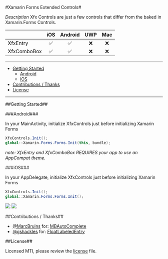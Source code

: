 #Xamarin Forms Extended Controls#

*Description*
Xfx Controls are just a few controls that differ from the baked in Xamarin.Forms Controls.

|               | iOS                | Android            | UWP | Mac |
| ------------- |:------------------:|:------------------:|:---:|:---:|
| XfxEntry      | :white_check_mark: | :white_check_mark: | :x: | :x: |
| XfxComboBox   | :white_check_mark: | :white_check_mark: | :x: | :x: |

-----

 - [Getting Started](#gettingstarted)
     - [Android](#android)
	 - [iOS](#ios)
 - [Contributions / Thanks](#contributions--thanks)
 - [License](#license)

-----

##Getting Started##

###Android###

In your MainActivity, initialize XfxControls just before initializing Xamarin Forms

```csharp
XfxControls.Init();
global::Xamarin.Forms.Forms.Init(this, bundle);
```

*note: XfxEntry and XfxComboBox REQUIRES your app to use an AppCompat theme.*

###iOS###

In your AppDelegate, initialize XfxControls just before initializing Xamarin Forms

```csharp
XfxControls.Init();
global::Xamarin.Forms.Forms.Init();
```

![](https://github.com/XamFormsExtended/Xfx.Controls/raw/master/resources/xfx.controls.ios.gif)
![](https://github.com/XamFormsExtended/Xfx.Controls/raw/master/resources/xfx.controls.droid.gif)

##Contributions / Thanks##

 - [@MarcBruins](https://github.com/MarcBruins)  for: [MBAutoComplete](https://github.com/MarcBruins/MBAutoComplete)
 - [@gshackles](https://github.com/gshackles) for: [FloatLabeledEntry](https://github.com/gshackles/FloatLabeledEntry)

##License##

Licensed MTI, please review the [license](https://github.com/XamFormsExtended/Xfx.Controls/blob/master/LICENSE) file.
